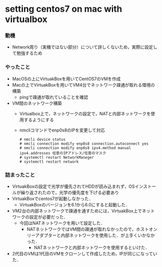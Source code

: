 # setting centos7 on mac with virtualbox

### 動機
- Network周り（実機ではない部分）について詳しくないため，実際に設定して勉強するため

### やったこと
- MacOSの上にVirtuakBoxを用いてCentOS7のVMを作成
- Macの上でVirtuakBoxを用いてVM4台でネットワーク疎通が取れる環境の構築
  - pingで疎通が取れていることを確認
- VM間のネットワーク構築
  - Virtualbox上で，ネットワークの設定で，NATと内部ネットワークを使用するようにする
  - nmcliコマンドでenp0s8のIPを変更して対応

    ```
    # nmcli device status
    # nmcli connection modify enp0s8 connection.autoconnect yes
    # nmcli connection modify enp0s8 ipv4.method manual ipv4.addresses 任意のIPアドレス/任意のマスク
    # systemctl restart NetworkManeger
    # systemctl restart network
    ```


### 詰まったこと
- VirtuakBoxの設定で光学が優先されてHDDが読み込まれず，OSインストールが繰り返されたので，光学の優先度を下げる必要あり
- VirtuakBoxでcentos7が起動しなかった．
  - VirtuakBoxのバージョンを6.1から6.0にすると起動した．
- VM2台の内部ネットワークで疎通を通すためには，VirtuakBox上でネットワークの設定が必要だった．
  - 今回はNATネットワークを用いて設定した．
    - NATネットワークではVM間の疎通が取れなかったので，ホストオンリーアダプターと内部ネットワークを使用した．が上手くいかなかった．
      - NATネットワークと内部ネットワークを使用するといけた．
- 2代目のVMは1代目のVMをクローンして作成したため，IPが同じになっていた．
